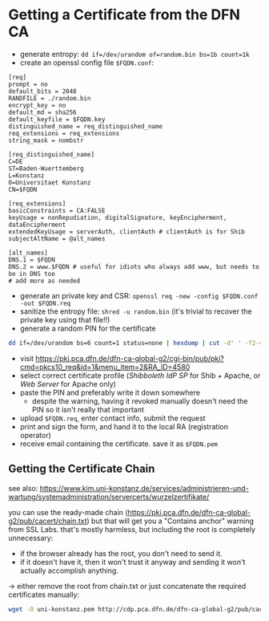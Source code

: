 # Getting a Certificate from the DFN CA

- generate entropy: `dd if=/dev/urandom of=random.bin bs=1b count=1k`
- create an openssl config file `$FQDN.conf`:
```
[req]
prompt = no
default_bits = 2048
RANDFILE = ./random.bin
encrypt_key = no
default_md = sha256
default_keyfile = $FQDN.key
distinguished_name = req_distinguished_name
req_extensions = req_extensions
string_mask = nombstr

[req_distinguished_name]
C=DE
ST=Baden-Wuerttemberg
L=Konstanz
O=Universitaet Konstanz
CN=$FQDN

[req_extensions]
basicConstraints = CA:FALSE
keyUsage = nonRepudiation, digitalSignature, keyEncipherment, dataEncipherment
extendedKeyUsage = serverAuth, clientAuth # clientAuth is for Shib
subjectAltName = @alt_names

[alt_names]
DNS.1 = $FQDN
DNS.2 = www.$FQDN # useful for idiots who always add www, but needs to be in DNS too
# add more as needed
```
- generate an private key and CSR: `openssl req -new -config $FQDN.conf -out $FQDN.req`
- sanitize the entropy file: `shred -u random.bin` (it's trivial to recover the private key using that file!!)
- generate a random PIN for the certificate
```bash
dd if=/dev/urandom bs=6 count=1 status=none | hexdump | cut -d' ' -f2-4 | tr -d ' ' | head -1 | tee $FQDN.pin
```
- visit https://pki.pca.dfn.de/dfn-ca-global-g2/cgi-bin/pub/pki?cmd=pkcs10_req&id=1&menu_item=2&RA_ID=4580
- select correct certificate profile (*Shibboleth IdP SP* for Shib + Apache, or *Web Server* for Apache only)
- paste the PIN and preferably write it down somewhere
	- despite the warning, having it revoked manually doesn't need the PIN so it isn't really that important
- upload `$FQDN.req`, enter contact info, submit the request
- print and sign the form, and hand it to the local RA (registration operator)
- receive email containing the certificate. save it as `$FQDN.pem`

## Getting the Certificate Chain

see also: https://www.kim.uni-konstanz.de/services/administrieren-und-wartung/systemadministration/servercerts/wurzelzertifikate/

you can use the ready-made chain (https://pki.pca.dfn.de/dfn-ca-global-g2/pub/cacert/chain.txt)
but that will get you a "Contains anchor" warning from SSL Labs.
that's mostly harmless, but including the root is completely unnecessary:

- if the browser already has the root, you don't need to send it.
- if it doesn't have it, then it won't trust it anyway and sending it won't actually accomplish anything.

→ either remove the root from chain.txt or just concatenate the required certificates manually:
```bash
wget -O uni-konstanz.pem http://cdp.pca.dfn.de/dfn-ca-global-g2/pub/cacert/cacert.pem http://cdp.pca.dfn.de/global-root-g2-ca/pub/cacert/cacert.pem
```
